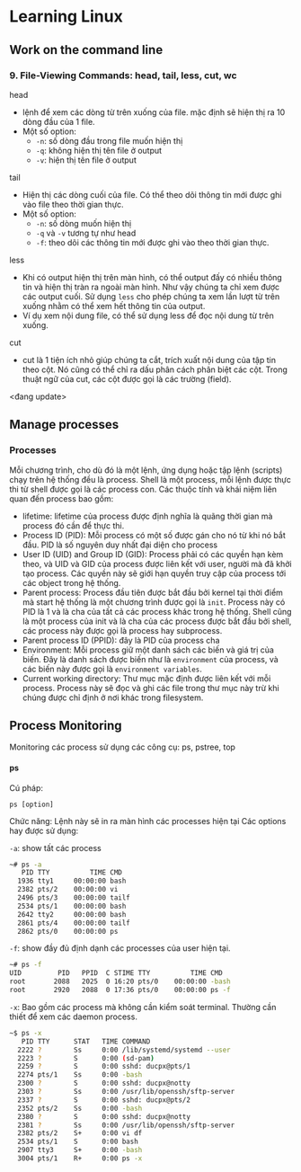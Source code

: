 # Learning Linux

## Work on the command line

### 9. File-Viewing Commands: head, tail, less, cut, wc

head
- lệnh để xem các dòng từ trên xuống của file. mặc định sẽ hiện thị ra 10 dòng đầu của 1 file.
- Một số option:
	- `-n`: số dòng đầu trong file muốn hiện thị
	- `-q`: không hiện thị tên file ở output
	- `-v`: hiện thị tên file ở output
	

tail
- Hiện thị các dòng cuối của file. Có thể theo dõi thông tin mới được ghi vào file theo thời gian thực.
- Một số option:
	- `-n`: số dòng muốn hiện thị
	- `-q` và `-v` tương tự như head
	- `-f`: theo dõi các thông tin mới được ghi vào theo thời gian thực.
	

less
- Khi có output hiện thị trên màn hình, có thể output đấy có nhiều thông tin và hiện thị tràn ra ngoài màn hình. Như vậy chúng ta chỉ xem được các output cuối. Sử dụng `less` cho phép chúng ta xem lần lượt từ trên xuống nhằm có thể xem hết thông tin của output.
- Ví dụ xem nội dung file, có thể sử dụng less để đọc nội dung từ trên xuống.


cut
- cut là 1 tiện ích nhỏ giúp chúng ta cắt, trích xuất nội dung của tập tin theo cột. Nó cũng có thể chỉ ra dấu phân cách phân biệt các cột. Trong thuật ngữ của cut, các cột được gọi là các trường (field).

<đang update>

## Manage processes

### Processes

Mỗi chương trình, cho dù đó là một lệnh, ứng dụng hoặc tập lệnh (scripts) chạy trên hệ thống đều là process. Shell là một process, mỗi lệnh được thực thi từ shell được gọi là các process con. Các thuộc tính và khái niệm liên quan đến process bao gồm:
- lifetime: lifetime của process được định nghĩa là quãng thời gian mà process đó cần để thực thi.
- Process ID (PID): Mỗi process có một số được gán cho nó từ khi nó bắt đầu. PID là số nguyên duy nhất đại diện cho process
- User ID (UID) and Group ID (GID): Process phải có các quyền hạn kèm theo, và UID và GID của process được liên kết với user, người mà đã khởi tạo process. Các quyền này sẽ giới hạn quyền truy cập của process tới các object trong hệ thống.
- Parent process: Process đầu tiên được bắt đầu bởi kernel tại thời điểm mà start hệ thống là một chương trình được gọi là `init`. Process này có PID là 1 và là cha của tất cả các process khác trong hệ thống. Shell cũng là một process của init và là cha của các process được bắt đầu bởi shell, các process này được gọi là process hay subprocess.
- Parent process ID (PPID): đây là PID của process cha
- Environment: Mỗi process giữ một danh sách các biến và giá trị của biến. Đây là danh sách được biến như là `environment` của process, và các biến này được gọi là `environment variables`.
- Current working directory: Thư mục mặc định được liên kết với mỗi process. Process này sẽ đọc và ghi các file trong thư mục này trừ khi chúng được chỉ định ở nơi khác trong filesystem.

## Process Monitoring

Monitoring các process sử dụng các công cụ: ps, pstree, top

#### ps

Cú pháp:
	
	ps [option]
	
Chức năng: Lệnh này sẽ in ra màn hình các processes hiện tại
Các options hay được sử dụng:

`-a`: show tất các process

```sh
~# ps -a
   PID TTY          TIME CMD
  1936 tty1     00:00:00 bash
  2382 pts/2    00:00:00 vi
  2496 pts/3    00:00:00 tailf
  2534 pts/1    00:00:00 bash
  2642 tty2     00:00:00 bash
  2861 pts/4    00:00:00 tailf
  2862 pts/0    00:00:00 ps
```

`-f`: show đầy đủ định dạnh các processes của user hiện tại.

```sh
~# ps -f
UID         PID   PPID  C STIME TTY          TIME CMD
root       2088   2025  0 16:20 pts/0    00:00:00 -bash
root       2920   2088  0 17:36 pts/0    00:00:00 ps -f
```

`-x`: Bao gồm các process mà không cần kiểm soát terminal. Thường cần thiết để xem các daemon process.

```sh
~$ ps -x
   PID TTY      STAT   TIME COMMAND
  2222 ?        Ss     0:00 /lib/systemd/systemd --user
  2223 ?        S      0:00 (sd-pam)
  2259 ?        S      0:00 sshd: ducpx@pts/1
  2274 pts/1    Ss     0:00 -bash
  2300 ?        S      0:00 sshd: ducpx@notty
  2303 ?        Ss     0:00 /usr/lib/openssh/sftp-server
  2337 ?        S      0:00 sshd: ducpx@pts/2
  2352 pts/2    Ss     0:00 -bash
  2380 ?        S      0:00 sshd: ducpx@notty
  2381 ?        Ss     0:00 /usr/lib/openssh/sftp-server
  2382 pts/2    S+     0:00 vi df
  2534 pts/1    S      0:00 bash
  2907 tty3     S+     0:00 -bash
  3004 pts/1    R+     0:00 ps -x
```

